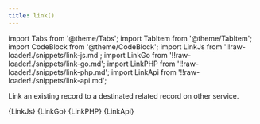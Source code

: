 ```yaml
---
title: link()
---
```


import Tabs from '@theme/Tabs';
import TabItem from '@theme/TabItem';
import CodeBlock from '@theme/CodeBlock';
import LinkJs from '!!raw-loader!./snippets/link-js.md';
import LinkGo from '!!raw-loader!./snippets/link-go.md';
import LinkPHP from '!!raw-loader!./snippets/link-php.md';
import LinkApi from '!!raw-loader!./snippets/link-api.md';

Link an existing record to a destinated related record on other service.

<Tabs>
  <TabItem value="javascript" label="Javascript" default>
    <CodeBlock className="language-jsx">
      {LinkJs}
    </CodeBlock>
  </TabItem>
  <TabItem value="go" label="Go" default>
    <CodeBlock className="language-jsx">
      {LinkGo}
    </CodeBlock>
  </TabItem>
  <TabItem value="php" label="PHP" default>
    <CodeBlock className="language-jsx">
      {LinkPHP}
    </CodeBlock>
  </TabItem>
  <TabItem value="API" label="API">
    <CodeBlock className="language-jsx" title="[LINK]">
      {LinkApi}
    </CodeBlock>
  </TabItem>
</Tabs>
